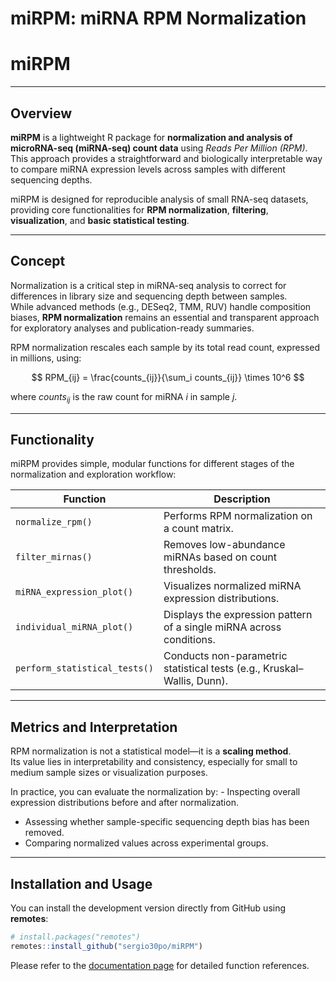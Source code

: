 miRPM: miRNA RPM Normalization
================

# miRPM

------------------------------------------------------------------------

## Overview

**miRPM** is a lightweight R package for **normalization and analysis of
microRNA-seq (miRNA-seq) count data** using *Reads Per Million (RPM)*.  
This approach provides a straightforward and biologically interpretable
way to compare miRNA expression levels across samples with different
sequencing depths.

miRPM is designed for reproducible analysis of small RNA-seq datasets,
providing core functionalities for **RPM normalization**, **filtering**,
**visualization**, and **basic statistical testing**.

------------------------------------------------------------------------

## Concept

Normalization is a critical step in miRNA-seq analysis to correct for
differences in library size and sequencing depth between samples.  
While advanced methods (e.g., DESeq2, TMM, RUV) handle composition
biases, **RPM normalization** remains an essential and transparent
approach for exploratory analyses and publication-ready summaries.

RPM normalization rescales each sample by its total read count,
expressed in millions, using:

$$
RPM_{ij} = \frac{counts_{ij}}{\sum_i counts_{ij}} \times 10^6
$$

where $counts_{ij}$ is the raw count for miRNA *i* in sample *j*.

------------------------------------------------------------------------

## Functionality

miRPM provides simple, modular functions for different stages of the
normalization and exploration workflow:

| Function | Description |
|----|----|
| `normalize_rpm()` | Performs RPM normalization on a count matrix. |
| `filter_mirnas()` | Removes low-abundance miRNAs based on count thresholds. |
| `miRNA_expression_plot()` | Visualizes normalized miRNA expression distributions. |
| `individual_miRNA_plot()` | Displays the expression pattern of a single miRNA across conditions. |
| `perform_statistical_tests()` | Conducts non-parametric statistical tests (e.g., Kruskal–Wallis, Dunn). |

------------------------------------------------------------------------

## Metrics and Interpretation

RPM normalization is not a statistical model—it is a **scaling
method**.  
Its value lies in interpretability and consistency, especially for small
to medium sample sizes or visualization purposes.

In practice, you can evaluate the normalization by: - Inspecting overall
expression distributions before and after normalization.  
- Assessing whether sample-specific sequencing depth bias has been
removed.  
- Comparing normalized values across experimental groups.

------------------------------------------------------------------------

## Installation and Usage

You can install the development version directly from GitHub using
**remotes**:

``` r
# install.packages("remotes")
remotes::install_github("sergio30po/miRPM")
```

Please refer to the [documentation page](https://sergio30po.github.io/miRPM/)
for detailed function references.
